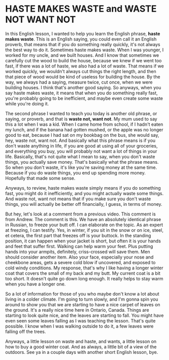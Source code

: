 # HASTE MAKES WASTE and WASTE NOT WANT NOT

In this English lesson, I wanted to help you learn the English phrase, **haste makes waste**. This is an English saying, you could even call it an English proverb, that means that if you do something really quickly, it's not always the best way to do it. Sometimes haste makes waste. When I was younger, I worked for my uncle, and we built houses. And I know that sometimes we carefully cut the wood to build the house, because we knew if we went too fast, if there was a lot of haste, we also had a lot of waste. That means if we worked quickly, we wouldn't always cut things the right length, and then that piece of wood would be kind of useless for building the house. By the way, we always had a saying, measure twice, cut once, when we were building houses. I think that's another good saying. So anyways, when you say haste makes waste, it means that when you do something really fast, you're probably going to be inefficient, and maybe even create some waste while you're doing it.


The second phrase I wanted to teach you today is another old phrase, or saying, or proverb, and that is **waste not, want not**. My mum used to say this a lot when I was a kid. When I came home from school, if I hadn't eaten my lunch, and if the banana had gotten mushed, or the apple was no longer good to eat, because I had sat on my bookbag on the bus, she would say, hey, waste not, want not. And basically what this phrase means is if you don't waste anything in life, if you are good at using all of your groceries, and everything you buy, you will probably not want a lot of things in your life. Basically, that's not quite what I mean to say, when you don't waste things, you actually save money. That's basically what the phrase means. So when you don't waste, it's like you're saving money at the same time. Because if you do waste things, you end up spending more money. Hopefully that made some sense.

Anyways, to review, haste makes waste simply means if you do something fast, you might do it inefficiently, and you might actually waste some things. And waste not, want not means that if you make sure you don't waste things, you will actually be better off financially, I guess, in terms of money.

But hey, let's look at a comment from a previous video. This comment is from Andrew. The comment is this. We have an absolutely identical phrase in Russian, to freeze your butt off. I can elaborate on the topic. As an expert at freezing, I can testify. Yes, in winter, if you sit in the snow or on ice, steel, et cetera, the first part that freezes off is your buttock. In the standing position, it can happen when your jacket is short, but often it is your hands and feet that suffer first. Walking can help warm your feet. Plus putting hands into your armpits, definitely, criss-crossed will save them. Men should consider another item. Also your face, especially your nose and cheekbone areas, gets a severe cold blow if uncovered, and exposed to cold windy conditions. My response, that's why I like having a longer winter coat that covers the small of my back and my butt. My current coat is a bit too short. It doesn't quite go down long enough. It really helps to stay warm when you have a longer one.

So a lot of information for those of you who maybe don't know a lot about living in a colder climate. I'm going to turn slowly, and I'm gonna spin you around to show you that we are starting to have a nice carpet of leaves on the ground. It's a really nice time here in Ontario, Canada. Things are starting to look quite nice, and the leaves are starting to fall. You might have even seen some leaves falling as I was teaching the lesson. That's quite possible. I know when I was walking outside to do it, a few leaves were falling off the trees.

Anyways, a little lesson on waste and haste, and wants, a little lesson on how to buy a good winter coat. And as always, a little bit of a view of the outdoors. See ya in a couple days with another short English lesson, bye.

